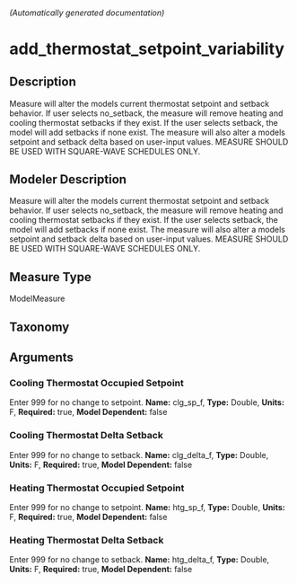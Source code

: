 

###### (Automatically generated documentation)

# add_thermostat_setpoint_variability

## Description
Measure will alter the models current thermostat setpoint and setback behavior. If user selects no_setback, the measure will remove heating and cooling thermostat setbacks if they exist. If the user selects setback, the model will add setbacks if none exist. The measure will also alter a models setpoint and setback delta based on user-input values. MEASURE SHOULD BE USED WITH SQUARE-WAVE SCHEDULES ONLY.

## Modeler Description
Measure will alter the models current thermostat setpoint and setback behavior. If user selects no_setback, the measure will remove heating and cooling thermostat setbacks if they exist. If the user selects setback, the model will add setbacks if none exist. The measure will also alter a models setpoint and setback delta based on user-input values. MEASURE SHOULD BE USED WITH SQUARE-WAVE SCHEDULES ONLY. 

## Measure Type
ModelMeasure

## Taxonomy


## Arguments


### Cooling Thermostat Occupied Setpoint
Enter 999 for no change to setpoint.
**Name:** clg_sp_f,
**Type:** Double,
**Units:** F,
**Required:** true,
**Model Dependent:** false

### Cooling Thermostat Delta Setback
Enter 999 for no change to setback.
**Name:** clg_delta_f,
**Type:** Double,
**Units:** F,
**Required:** true,
**Model Dependent:** false

### Heating Thermostat Occupied Setpoint
Enter 999 for no change to setpoint.
**Name:** htg_sp_f,
**Type:** Double,
**Units:** F,
**Required:** true,
**Model Dependent:** false

### Heating Thermostat Delta Setback
Enter 999 for no change to setback.
**Name:** htg_delta_f,
**Type:** Double,
**Units:** F,
**Required:** true,
**Model Dependent:** false




